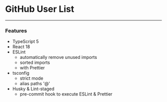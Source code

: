 # GitHub User List

---

### Features

- TypeScript 5
- React 18
- ESLint
  - automatically remove unused imports
  - sorted imports
  - with Prettier
- tsconfig
  - strict mode
  - alias paths '@'
- Husky & Lint-staged
  - pre-commit hook to execute ESLint & Prettier
